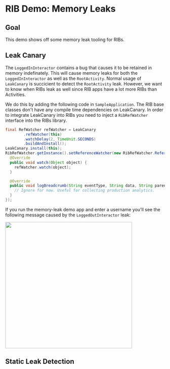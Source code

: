 
# RIB Demo: Memory Leaks

## Goal

This demo shows off some memory leak tooling for RIBs.

## Leak Canary

The `LoggedInInteractor` contains a bug that causes it to be retained in memory indefinately. This will cause memory leaks for both the `LoggedInInteractor` as well as the `RootActivity`. Normal usage of `LeakCanary` is succicient to detect the `RootActivity` leak. However, we want to know when RIBs leak as well since RIB apps have a lot more RIBs than Activities.

We do this by adding the following code in `SampleApplication`. The RIB base classes don't have any compile time dependencies on LeakCanary. In order to integrate LeakCanary into RIBs you need to inject a `RibRefWatcher` interface into the RIBs library.

```java
final RefWatcher refWatcher = LeakCanary
        .refWatcher(this)
        .watchDelay(2, TimeUnit.SECONDS)
        .buildAndInstall();
LeakCanary.install(this);
RibRefWatcher.getInstance().setReferenceWatcher(new RibRefWatcher.ReferenceWatcher() {
  @Override
  public void watch(Object object) {
    refWatcher.watch(object);
  }

  @Override
  public void logBreadcrumb(String eventType, String data, String parent) {
    // Ignore for now. Useful for collecting production analytics.
  }
});
```

If you run the memory-leak demo app and enter a username you'll see the following message caused by the `LoggedOutInteractor` leak:

<img src="https://github.com/uber/RIBs/blob/assets/tutorial_assets/android/leak_canary_small.png?raw=true" width="400">

## Static Leak Detection
